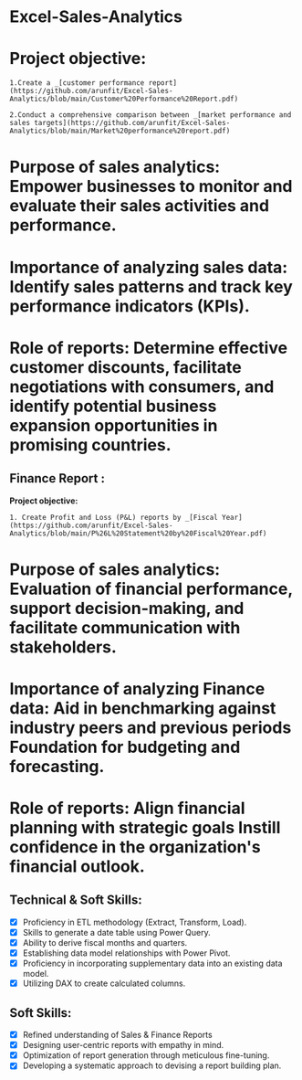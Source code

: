 # Excel-Sales-Analytics

# Project objective: 

    1.Create a _[customer performance report](https://github.com/arunfit/Excel-Sales-Analytics/blob/main/Customer%20Performance%20Report.pdf)

    2.Conduct a comprehensive comparison between _[market performance and sales targets](https://github.com/arunfit/Excel-Sales-Analytics/blob/main/Market%20performance%20report.pdf)

# Purpose of sales analytics: Empower businesses to monitor and evaluate their sales activities and performance.

# Importance of analyzing sales data: Identify sales patterns and track key performance indicators (KPIs).

# Role of reports: Determine effective customer discounts, facilitate negotiations with consumers, and identify potential business expansion opportunities in promising countries.


## Finance Report :

**Project objective:** 

    1. Create Profit and Loss (P&L) reports by _[Fiscal Year](https://github.com/arunfit/Excel-Sales-Analytics/blob/main/P%26L%20Statement%20by%20Fiscal%20Year.pdf) 

# Purpose of sales analytics: Evaluation of financial performance, support decision-making, and facilitate communication with stakeholders.

# Importance of analyzing Finance data: Aid in benchmarking against industry peers and previous periods Foundation for budgeting and forecasting.

# Role of reports: Align financial planning with strategic goals Instill confidence in the organization's financial outlook.


## Technical & Soft Skills:
- [x]	Proficiency in ETL methodology (Extract, Transform, Load).
- [x]	Skills to generate a date table using Power Query.
- [x]	Ability to derive fiscal months and quarters.
- [x]	Establishing data model relationships with Power Pivot.
- [x]	Proficiency in incorporating supplementary data into an existing data model.
- [x]	Utilizing DAX to create calculated columns.

## Soft Skills:
- [x]	Refined understanding of Sales & Finance Reports
- [x]	Designing user-centric reports with empathy in mind.
- [x]	Optimization of report generation through meticulous fine-tuning.
- [x]	Developing a systematic approach to devising a report building plan.
